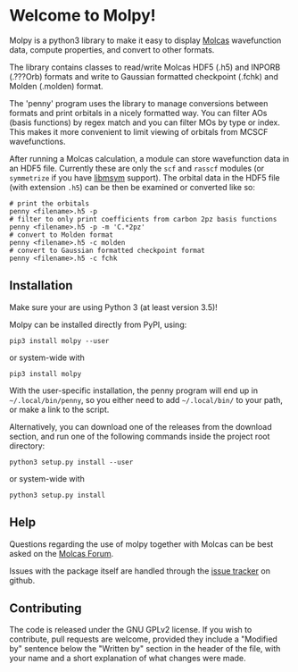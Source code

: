 # Welcome to Molpy!
Molpy is a python3 library to make it easy to display [Molcas](http://www.molcas.org)
wavefunction data, compute properties, and convert to other formats.

The library contains classes to read/write Molcas HDF5 (.h5) and INPORB (.???Orb) formats and
write to Gaussian formatted checkpoint (.fchk) and Molden (.molden) format.

The 'penny' program uses the library to manage conversions
between formats and print orbitals in a nicely formatted way.
You can filter AOs (basis functions) by regex match and you
can filter MOs by type or index. This makes it more convenient
to limit viewing of orbitals from MCSCF wavefunctions.

After running a Molcas calculation, a module can store wavefunction data
in an HDF5 file. Currently these are only the `scf` and `rasscf` modules
(or `symmetrize` if you have [libmsym](https://github.com/mcodev31/libmsym) support).
The orbital data in the HDF5 file (with extension `.h5`) can be then be examined
or converted like so:

```
# print the orbitals
penny <filename>.h5 -p
# filter to only print coefficients from carbon 2pz basis functions
penny <filename>.h5 -p -m 'C.*2pz'
# convert to Molden format
penny <filename>.h5 -c molden
# convert to Gaussian formatted checkpoint format
penny <filename>.h5 -c fchk
```

## Installation
Make sure your are using Python 3 (at least version 3.5)!

Molpy can be installed directly from PyPI, using:
```
pip3 install molpy --user
```
or system-wide with
```
pip3 install molpy
```
With the user-specific installation, the penny program will
end up in `~/.local/bin/penny`, so you either need to add
`~/.local/bin/` to your path, or make a link to the script.

Alternatively, you can download one of the releases from the
download section, and run one of the following commands inside
the project root directory:
```
python3 setup.py install --user
```
or system-wide with
```
python3 setup.py install
```

## Help
Questions regarding the use of molpy together with Molcas
can be best asked on the [Molcas Forum](https://cobalt.itc.univie.ac.at/molcasforum/).

Issues with the package itself are handled through the
[issue tracker](https://github.com/steabert/molpy/issues) on github.

## Contributing
The code is released under the GNU GPLv2 license. If you wish to contribute,
pull requests are welcome, provided they include a "Modified by" sentence below
the "Written by" section in the header of the file, with your name and a short
explanation of what changes were made.
